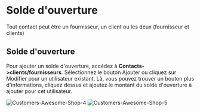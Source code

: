 # Solde d'ouverture
Tout contact peut être un fournisseur, un client ou les deux (fournisseur et clients) 

## Solde d'ouverture

Pour ajouter un solde d'ouverture, accédez à **Contacts->clients/fournisseurs**. Sélectionnez le bouton Ajouter ou cliquez sur Modifier pour un utilisateur existant. Là, vous pouvez trouver un bouton plus d'informations, cliquez dessus et ajoutez le montant du solde d'ouverture à ajouter pour cet utilisateur.

![Customers-Awesome-Shop-4](/contact-management/Customers-Awesome-Shop-4-1024x451.jpg)
![Customers-Awesome-Shop-5](/contact-management/Customers-Awesome-Shop-5-700x336.jpg)